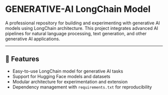 # GENERATIVE-AI LongChain Model

A professional repository for building and experimenting with generative AI models using LongChain architecture. This project integrates advanced AI pipelines for natural language processing, text generation, and other generative AI applications.

---

## 🚀 Features

- Easy-to-use LongChain model for generative AI tasks
- Support for Hugging Face models and datasets
- Modular architecture for experimentation and extension
- Dependency management with `requirements.txt` for reproducibility

